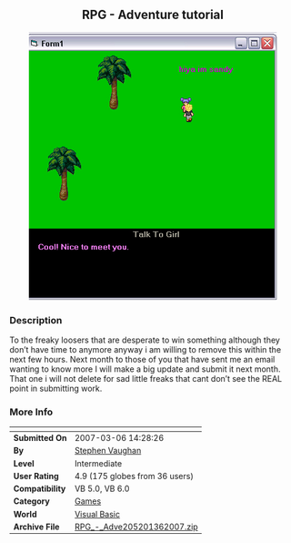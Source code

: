 ﻿<div align="center">

## RPG \- Adventure tutorial

<img src="PIC200736936542237.JPG">
</div>

### Description

To the freaky loosers that are desperate to win something although they don&#8217;t have time to anymore anyway i am willing to remove this within the next few hours. Next month to those of you that have sent me an email wanting to know more I will make a big update and submit it next month. That one i will not delete for sad little freaks that cant don&#8217;t see the REAL point in submitting work.
 
### More Info
 


<span>             |<span>
---                |---
**Submitted On**   |2007-03-06 14:28:26
**By**             |[Stephen Vaughan](https://github.com/Planet-Source-Code/PSCIndex/blob/master/ByAuthor/stephen-vaughan.md)
**Level**          |Intermediate
**User Rating**    |4.9 (175 globes from 36 users)
**Compatibility**  |VB 5\.0, VB 6\.0
**Category**       |[Games](https://github.com/Planet-Source-Code/PSCIndex/blob/master/ByCategory/games__1-38.md)
**World**          |[Visual Basic](https://github.com/Planet-Source-Code/PSCIndex/blob/master/ByWorld/visual-basic.md)
**Archive File**   |[RPG\_\-\_Adve205201362007\.zip](https://github.com/Planet-Source-Code/stephen-vaughan-rpg-adventure-tutorial__1-68065/archive/master.zip)








